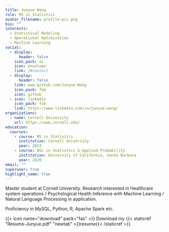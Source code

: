```yaml
---
title: Junyue Wang
role: MS in Statistics
avatar_filename: profile-pic.png
bio: ""
interests:
  - Statistical Modeling
  - Operational Optimization
  - Machine Learning
social:
  - display:
      header: false
    icon_pack: ai
    icon: envolope
    link: /#contact
  - display:
      header: false
    link: www.github.com/Junyue-Wang
    icon_pack: fab
    icon: github
  - icon: linkedin
    icon_pack: fab
    link: https://www.linkedin.com/in/junyue-wang/
organizations:
  - name: Cornell University
    url: https://www.cornell.edu/
education:
  courses:
    - course: MS in Statisitcs
      institution: Cornell University
      year: 2023
    - course: BSc in Statistics & Applied Probability
      institution: University of California, Santa Barbara
      year: 2020
email: ""
superuser: true
highlight_name: true
---
```

Master student at Cornell University. Research interested in Healthcare system operations / Psychological Health Inference with Machine Learning / Natural Language Processing in application. 

Proficiency in MySQL, Python, R, Apache Spark etc. 

{{< icon name="download" pack="fas" >}} Download my {{< staticref "Resume-Junyue.pdf" "newtab" >}}resume{{< /staticref >}}.